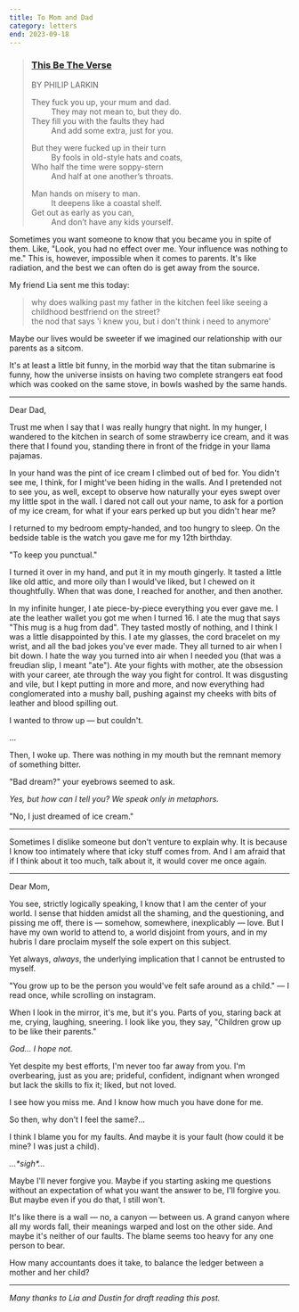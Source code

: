 ```yaml
---
title: To Mom and Dad
category: letters
end: 2023-09-18
---
```


> ### [This Be The Verse](https://www.poetryfoundation.org/poems/48419/this-be-the-verse)  
> BY PHILIP LARKIN
> 
> They fuck you up, your mum and dad.   
> &nbsp;&nbsp;&nbsp;&nbsp;&nbsp;&nbsp;&nbsp;&nbsp; They may not mean to, but they do.   
> They fill you with the faults they had  
>  &nbsp;&nbsp;&nbsp;&nbsp;&nbsp;&nbsp;&nbsp;&nbsp; And add some extra, just for you.
> 
> But they were fucked up in their turn  
> &nbsp;&nbsp;&nbsp;&nbsp;&nbsp;&nbsp;&nbsp;&nbsp; By fools in old-style hats and coats,   
> Who half the time were soppy-stern  
> &nbsp;&nbsp;&nbsp;&nbsp;&nbsp;&nbsp;&nbsp;&nbsp; And half at one another’s throats.
> 
> Man hands on misery to man.  
> &nbsp;&nbsp;&nbsp;&nbsp;&nbsp;&nbsp;&nbsp;&nbsp; It deepens like a coastal shelf.  
> Get out as early as you can,  
> &nbsp;&nbsp;&nbsp;&nbsp;&nbsp;&nbsp;&nbsp;&nbsp; And don’t have any kids yourself.


Sometimes you want someone to know that you became you in spite of them.
Like, "Look, you had no effect over me. Your influence was nothing to me."
This is, however, impossible when it comes to parents.
It's like radiation, and the best we can often do is get away from the source.

My friend Lia sent me this today:

> why does walking past my father in the kitchen feel like seeing a childhood bestfriend on the street?  
> the nod that says 'i knew you, but i don't think i need to anymore'

Maybe our lives would be sweeter if we imagined our relationship with our parents as a sitcom. 

It's at least a little bit funny, in the morbid way that the titan submarine is funny, how the universe insists on having two complete strangers eat food which was cooked on the same stove, in bowls washed by the same hands. 

---

Dear Dad,

Trust me when I say that I was really hungry that night.
In my hunger, I wandered to the kitchen in search of some strawberry ice cream, and it was there that I found you, standing there in front of the fridge in your llama pajamas. 

In your hand was the pint of ice cream I climbed out of bed for. 
You didn't see me, I think, for I might've been hiding in the walls.
And I pretended not to see you, as well, except to observe how naturally your eyes swept over my little spot in the wall. 
I dared not call out your name, to ask for a portion of my ice cream, for what if your ears perked up but you didn't hear me? 

I returned to my bedroom empty-handed, and too hungry to sleep.
On the bedside table is the watch you gave me for my 12th birthday.

"To keep you punctual."

I turned it over in my hand, and put it in my mouth gingerly.
It tasted a little like old attic, and more oily than I would've liked, but I chewed on it thoughtfully.
When that was done, I reached for another, and then another. 

In my infinite hunger, I ate piece-by-piece everything you ever gave me.
I ate the leather wallet you got me when I turned 16. 
I ate the mug that says "This mug is a hug from dad".
They tasted mostly of nothing, and I think I was a little disappointed by this. 
I ate my glasses, the cord bracelet on my wrist, and all the bad jokes you've ever made. 
They all turned to air when I bit down.
I hate the way you turned into air when I needed you (that was a freudian slip, I meant "ate").
Ate your fights with mother, ate the obsession with your career, ate through the way you fight for control. 
It was disgusting and vile, but I kept putting in more and more, and now everything had conglomerated into a mushy ball, pushing against my cheeks with bits of leather and blood spilling out. 

I wanted to throw up — but couldn't. 

...

Then, I woke up. 
There was nothing in my mouth but the remnant memory of something bitter. 

"Bad dream?" your eyebrows seemed to ask.

_Yes, but how can I tell you? We speak only in metaphors._

"No, I just dreamed of ice cream."

---

Sometimes I dislike someone but don't venture to explain why.
It is because I know too intimately where that icky stuff comes from. 
And I am afraid that if I think about it too much, talk about it, it would cover me once again.

---

Dear Mom,

You see, strictly logically speaking, I know that I am the center of your world. 
I sense that hidden amidst all the shaming, and the questioning, and pissing me off, there is — somehow, somewhere, inexplicably — love.
But I have my own world to attend to, a world disjoint from yours, and in my hubris I dare proclaim myself the sole expert on this subject.

Yet always, _always_, the underlying implication that I cannot be entrusted to myself. 

"You grow up to be the person you would've felt safe around as a child." — I read once, while scrolling on instagram. 

When I look in the mirror, it's me, but it's you. 
Parts of you, staring back at me, crying, laughing, sneering. 
I look like you, they say, "Children grow up to be like their parents."

_God... I hope not._

Yet despite my best efforts, I'm never too far away from you. 
I'm overbearing, just as you are; prideful, confident, indignant when wronged but lack the skills to fix it; liked, but not loved.

I see how you miss me. 
And I know how much you have done for me.

So then, why don't I feel the same?...

I think I blame you for my faults. 
And maybe it is your fault (how could it be mine? I was just a child). 

_...\*sigh\*..._

Maybe I'll never forgive you. 
Maybe if you starting asking me questions without an expectation of what you want the answer to be, I'll forgive you.
But maybe even if you do that, I still won't. 

It's like there is a wall — no, a canyon — between us. 
A grand canyon where all my words fall, their meanings warped and lost on the other side.
And maybe it's neither of our faults.
The blame seems too heavy for any one person to bear.

How many accountants does it take, to balance the ledger between a mother and her child?

---


_Many thanks to Lia and Dustin for draft reading this post._
